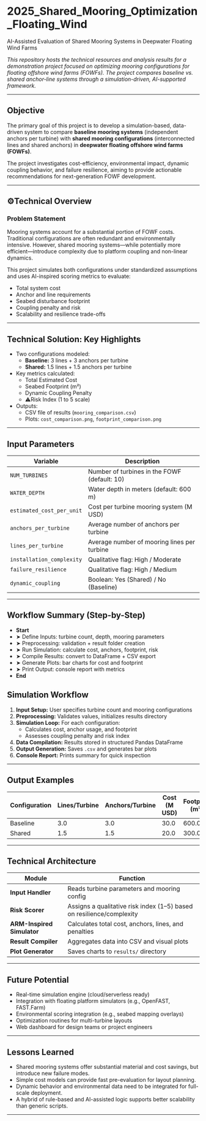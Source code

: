 # 2025_Shared_Mooring_Optimization_Floating_Wind  
AI-Assisted Evaluation of Shared Mooring Systems in Deepwater Floating Wind Farms

*This repository hosts the technical resources and analysis results for a demonstration project focused on optimizing mooring configurations for floating offshore wind farms (FOWFs). The project compares baseline vs. shared anchor-line systems through a simulation-driven, AI-supported framework.*

---


## Objective

The primary goal of this project is to develop a simulation-based, data-driven system to compare **baseline mooring systems** (independent anchors per turbine) with **shared mooring configurations** (interconnected lines and shared anchors) in **deepwater floating offshore wind farms (FOWFs)**.

The project investigates cost-efficiency, environmental impact, dynamic coupling behavior, and failure resilience, aiming to provide actionable recommendations for next-generation FOWF development.

---

## ⚙Technical Overview

### Problem Statement

Mooring systems account for a substantial portion of FOWF costs. Traditional configurations are often redundant and environmentally intensive. However, shared mooring systems—while potentially more efficient—introduce complexity due to platform coupling and non-linear dynamics.

This project simulates both configurations under standardized assumptions and uses AI-inspired scoring metrics to evaluate:

- Total system cost  
- Anchor and line requirements  
- Seabed disturbance footprint  
- Coupling penalty and risk  
- Scalability and resilience trade-offs

---

## Technical Solution: Key Highlights

- Two configurations modeled:
  - **Baseline:** 3 lines + 3 anchors per turbine  
  - **Shared:** 1.5 lines + 1.5 anchors per turbine  
- Key metrics calculated:
  - Total Estimated Cost  
  - Seabed Footprint (m²)  
  - Dynamic Coupling Penalty  
  - ⚠Risk Index (1 to 5 scale)  
- Outputs:
  - CSV file of results (`mooring_comparison.csv`)  
  - Plots: `cost_comparison.png`, `footprint_comparison.png`

---

## Input Parameters

| Variable               | Description                                                       |
|------------------------|-------------------------------------------------------------------|
| `NUM_TURBINES`         | Number of turbines in the FOWF (default: 10)                      |
| `WATER_DEPTH`          | Water depth in meters (default: 600 m)                            |
| `estimated_cost_per_unit` | Cost per turbine mooring system (M USD)                     |
| `anchors_per_turbine`  | Average number of anchors per turbine                             |
| `lines_per_turbine`    | Average number of mooring lines per turbine                       |
| `installation_complexity` | Qualitative flag: High / Moderate                            |
| `failure_resilience`   | Qualitative flag: High / Medium                                   |
| `dynamic_coupling`     | Boolean: Yes (Shared) / No (Baseline)                             |

---

## Workflow Summary (Step-by-Step)

- **Start**
- ➤ Define Inputs: turbine count, depth, mooring parameters
- ➤ Preprocessing: validation + result folder creation
- ➤ Run Simulation: calculate cost, anchors, footprint, risk
- ➤ Compile Results: convert to DataFrame + CSV export
- ➤ Generate Plots: bar charts for cost and footprint
- ➤ Print Output: console report with metrics
- **End**


## Simulation Workflow

1. **Input Setup:** User specifies turbine count and mooring configurations  
2. **Preprocessing:** Validates values, initializes results directory  
3. **Simulation Loop:** For each configuration:
   - Calculates cost, anchor usage, and footprint  
   - Assesses coupling penalty and risk index  
4. **Data Compilation:** Results stored in structured Pandas DataFrame  
5. **Output Generation:** Saves `.csv` and generates bar plots  
6. **Console Report:** Prints summary for quick inspection  

---

## Output Examples

| Configuration | Lines/Turbine | Anchors/Turbine | Cost (M USD) | Footprint (m²) | Coupling Penalty | Risk Index |
|---------------|----------------|------------------|--------------|----------------|-------------------|------------|
| Baseline      | 3.0            | 3.0              | 30.0         | 600.0          | 0.0               | 4          |
| Shared        | 1.5            | 1.5              | 20.0         | 300.0          | 0.3               | 2          |

---

## Technical Architecture

| Module                      | Function                                                                 |
|-----------------------------|--------------------------------------------------------------------------|
| **Input Handler**           | Reads turbine parameters and mooring config                             |
| **Risk Scorer**             | Assigns a qualitative risk index (1–5) based on resilience/complexity   |
| **ARM-Inspired Simulator**  | Calculates total cost, anchors, lines, and penalties                    |
| **Result Compiler**         | Aggregates data into CSV and visual plots                               |
| **Plot Generator**          | Saves charts to `results/` directory                                    |

---

## Future Potential

- Real-time simulation engine (cloud/serverless ready)  
- Integration with floating platform simulators (e.g., OpenFAST, FAST.Farm)  
- Environmental scoring integration (e.g., seabed mapping overlays)  
- Optimization routines for multi-turbine layouts  
- Web dashboard for design teams or project engineers

---

## Lessons Learned

- Shared mooring systems offer substantial material and cost savings, but introduce new failure modes.  
- Simple cost models can provide fast pre-evaluation for layout planning.  
- Dynamic behavior and environmental data need to be integrated for full-scale deployment.  
- A hybrid of rule-based and AI-assisted logic supports better scalability than generic scripts.

---
